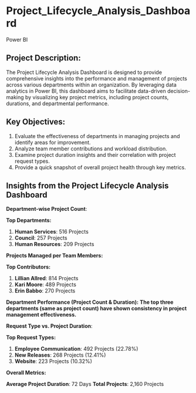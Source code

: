 # Project_Lifecycle_Analysis_Dashboard
Power BI

## Project Description:
The Project Lifecycle Analysis Dashboard is designed to provide comprehensive insights into the performance and management of projects across various departments within an organization. By leveraging data analytics in Power BI, this dashboard aims to facilitate data-driven decision-making by visualizing key project metrics, including project counts, durations, and departmental performance.

## Key Objectives:
1. Evaluate the effectiveness of departments in managing projects and identify areas for improvement.
2. Analyze team member contributions and workload distribution.
3. Examine project duration insights and their correlation with project request types.
4. Provide a quick snapshot of overall project health through key metrics.

## Insights from the Project Lifecycle Analysis Dashboard

**Department-wise Project Count**:

**Top Departments:**
1. **Human Services**: 516 Projects
2. **Council**: 257 Projects
3. **Human Resources**: 209 Projects
   
**Projects Managed per Team Members:**

**Top Contributors:**
1. **Lillian Allred**: 814 Projects
2. **Kari Moore**: 489 Projects
3. **Erin Babbo**: 270 Projects
   
**Department Performance (Project Count & Duration):**
**The top three departments (same as project count) have shown consistency in project management effectiveness.**

**Request Type vs. Project Duration**:

**Top Request Types:**
1. **Employee Communication**: 492 Projects (22.78%)
2. **New Releases**: 268 Projects (12.41%)
3. **Website**: 223 Projects (10.32%)
   
**Overall Metrics:**

**Average Project Duration**: 72 Days
**Total Projects**: 2,160 Projects


